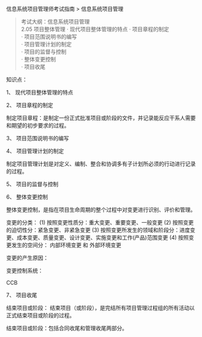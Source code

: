 信息系统项目管理师考试指南 > 信息系统项目管理

> 考试大纲：信息系统项目管理  
> 2.05 项目整体管理 
> · 现代项目整体管理的特点 
> · 项目章程的制定  
> · 项目范围说明书的编写  
> · 项目管理计划的制定   
> · 项目的监督与控制  
> · 整体变更控制  
> · 项目收尾  


知识点：


1、 现代项目整体管理的特点 




2、 项目章程的制定  

制定项目章程：是制定一份正式批准项目或阶段的文件，并记录能反应干系人需要和期望的初步要求的过程。




3、 项目范围说明书的编写  

4、 项目管理计划的制定   

制定项目管理计划是对定义、编制、整合和协调多有子计划所必须的行动进行记录的过程。




5、 项目的监督与控制  

6、 整体变更控制  

整体变更控制，是指在项目生命周期的整个过程中对变更进行识别、评价和管理。

变更的分类：
(1) 按照变更性质分：重大变更、重要变更、一般变更
(2) 按照变更的迫切性分：紧急变更、非紧急变更
(3) 按照变更所发生的领域和阶段分：进度变更、成本变更、质量变更、设计变更、实施变更和工作(产品)范围变更
(4) 按照变更发生的空间分： 内部环境变更 和 外部环境变更

变更的产生原因：

变更控制系统：

CCB

 
7、 项目收尾 

结束项目或阶段：
结束项目（或阶段），是完结所有项目管理过程组的所有活动以正式结束项目或阶段的过程。

结束项目或阶段：包括合同收尾和管理收尾两部分。
